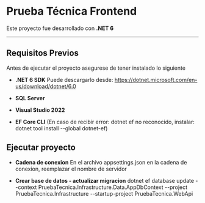# Prueba Técnica Frontend

Este proyecto fue desarrollado con **.NET 6**

---

## Requisitos Previos

Antes de ejecutar el proyecto asegurese de tener instalado lo siguiente

- **.NET 6 SDK**
    Puede descargarlo desde: https://dotnet.microsoft.com/en-us/download/dotnet/6.0

- **SQL Server**

- **Visual Studio 2022**

- **EF Core CLI**
    (En caso de recibir error: dotnet ef no reconocido, instalar: dotnet tool install --global dotnet-ef)

## Ejecutar proyecto

- **Cadena de conexion**
    En el archivo appsettings.json en la cadena de conexion, reemplazar el nombre de servidor

- **Crear base de datos - actualizar migracion**
    dotnet ef database update --context PruebaTecnica.Infrastructure.Data.AppDbContext --project PruebaTecnica.Infrastructure --startup-project PruebaTecnica.WebApi




